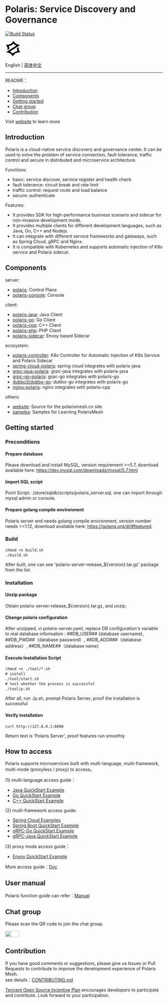 # Polaris: Service Discovery and Governance

[![Build Status](https://github.com/polarismesh/polaris/actions/workflows/testing.yml/badge.svg)](https://github.com/PolarisMesh/polaris/actions/workflows/testing.yml)

<img src="logo.svg" width="10%" height="10%" />

English | [简体中文](./README-zh.md)

---

README：

- [Introduction](#introduction)
- [Components](#components)
- [Getting started](#getting-started)
- [Chat group](#chat-group)
- [Contribution](#contribution)

Visit [website](https://polarismesh.cn) to learn more

## Introduction

Polaris is a cloud-native service discovery and governance center. It can be used to solve the problem of service
connection, fault tolerance, traffic control and secure in distributed and microservice architecture.

Functions:

- basic: service discover, service register and health check
- fault tolerance: circuit break and rate limit
- traffic control: request route and load balance
- secure: authenticate

Features:

- It provides SDK for high-performance business scenario and sidecar for non-invasive development mode.
- It provides multiple clients for different development languages, such as Java, Go, C++ and Nodejs.
- It can integrate with different service frameworks and gateways, such as Spring Cloud, gRPC and Nginx.
- It is compatible with Kubernetes and supports automatic injection of K8s service and Polaris sidecar.

## Components

server:

- [polaris](https://github.com/PolarisMesh/polaris): Control Plane
- [polaris-console](https://github.com/PolarisMesh/polaris-console): Console

client:

- [polaris-java](https://github.com/PolarisMesh/polaris-java): Java Client
- [polaris-go](https://github.com/PolarisMesh/polaris-go): Go Client
- [polaris-cpp](https://github.com/PolarisMesh/polaris-cpp): C++ Client
- [polaris-php](https://github.com/polarismesh/polaris-php): PHP Client
- [polaris-sidecar](https://github.com/PolarisMesh/polaris-sidecar): Envoy based Sidecar

ecosystem:

- [polaris-controller](https://github.com/PolarisMesh/polaris-controller): K8s Controller for Automatic Injection of K8s
  Service and Polaris Sidecar
- [spring-cloud-polaris](https://github.com/PolarisMesh/spring-cloud-polaris): spring cloud integrates with polaris-java
- [grpc-java-polaris](https://github.com/PolarisMesh/grpc-java-polaris): grpc-java integrates with polaris-java
- [grpc-go-polaris](https://github.com/PolarisMesh/grpc-go-polaris): grpc-go integrates with polaris-go
- [dubbo3/dubbo-go](https://github.com/polarismesh/examples/tree/main/dubbo3/dubbogo): dubbo-go integrates with
  polaris-go
- [nginx-polaris](https://github.com/PolarisMesh/nginx-polaris): nginx integrates with polaris-cpp

others:

- [website](https://github.com/PolarisMesh/website): Source for the polarismesh.cn site
- [samples](https://github.com/PolarisMesh/samples): Samples for Learning PolarisMesh

## Getting started

### Preconditions

#### Prepare database

Please download and install MySQL, version requirement >=5.7, download available here:
https://dev.mysql.com/downloads/mysql/5.7.html

#### Import SQL script

Point Script: ./store/sqldb/scripts/polaris_server.sql, one can import through mysql admin or console.

#### Prepare golang compile environment

Polaris server end needs golang compile environment, version number needs >=1.12, download available
here: https://golang.org/dl/#featured.

### Build

```shell script
chmod +x build.sh
./build.sh
```

After built, one can see 'polaris-server-release_${version}.tar.gz' package from the list.

### Installation

#### Unzip package

Obtain polaris-server-release_${version}.tar.gz, and unzip.

#### Change polaris configuration

After unzipped, vi polaris-server.yaml, replace DB configuration's variable to real database information
: ##DB_USER## (database username), ##DB_PWD##（database password）, ##DB_ADDR##（database address）, ##DB_NAME##（database
name）

#### Execute Installation Script

```shell script
chmod +x ./tool/*.sh
# install
./tool/start.sh
# test whether the process is successful 
./tool/p.sh
```

After all, run ./p.sh, prompt Polaris Server, proof the installation is successful

#### Verify installation

```shell script
curl http://127.0.0.1:8090
```

Return text is 'Polaris Server', proof features run smoothly

## How to access

Polaris supports microservices built with multi-language, multi-framework, multi-mode (proxyless / proxy)  to access。

(1) multi-language access guide：

- [Java QuickStart Example](https://github.com/polarismesh/polaris-java/tree/main/polaris-examples/quickstart-example)
- [Go QuickStart Example](https://github.com/polarismesh/polaris-go/tree/main/examples/quickstart)
- [C++ QuickStart Example](https://github.com/polarismesh/polaris-cpp/tree/main/examples/quickstart)

(2) multi-framework access guide:

- [Spring Cloud Examples](https://github.com/Tencent/spring-cloud-tencent/tree/main/spring-cloud-tencent-examples)
- [Spring Boot QuickStart Example](https://github.com/polarismesh/spring-boot-polaris/tree/main/spring-boot-polaris-examples/quickstart-example)
- [gRPC-Go QuickStart Example](https://github.com/polarismesh/grpc-go-polaris/tree/main/examples/quickstart)
- [gRPC-Java QuickStart Example](https://github.com/polarismesh/grpc-java-polaris/tree/main/grpc-java-polaris-examples/quickstart-example)

(3) proxy mode access guide：

- [Envoy QuickStart Example](https://github.com/polarismesh/examples/tree/main/servicemesh/extended-bookinfo)

More access guide：[Doc](https://polarismesh.cn/zh/doc/快速入门/使用SDK接入.html#使用-sdk%20接入)

## User manual

Polaris function guide can refer：[Manual](https://polarismesh.cn/zh/doc/使用指南/基本原理.html#基本原理)

## Chat group

Please scan the QR code to join the chat group.

<img src="https://main.qcloudimg.com/raw/bff4285d70498058caa212805b83a620.jpg" width="30%" height="30%" />

## Contribution

If you have good comments or suggestions, please give us Issues or Pull Requests to contribute to improve the
development experience of Polaris Mesh.
<br>see details：[CONTRIBUTING.md](./CONTRIBUTING.md)

[Tencent Open Source Incentive Plan](https://opensource.tencent.com/contribution) encourages developers to participate
and contribute. Look forward to your participation.
